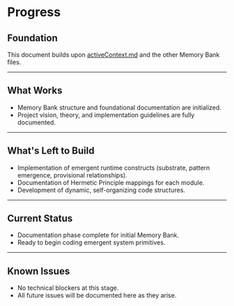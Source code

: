 # Progress

## Foundation

This document builds upon [activeContext.md](./activeContext.md) and the other Memory Bank files.

---

## What Works

- Memory Bank structure and foundational documentation are initialized.
- Project vision, theory, and implementation guidelines are fully documented.

---

## What's Left to Build

- Implementation of emergent runtime constructs (substrate, pattern emergence, provisional relationships).
- Documentation of Hermetic Principle mappings for each module.
- Development of dynamic, self-organizing code structures.

---

## Current Status

- Documentation phase complete for initial Memory Bank.
- Ready to begin coding emergent system primitives.

---

## Known Issues

- No technical blockers at this stage.
- All future issues will be documented here as they arise.
